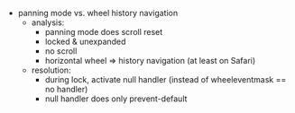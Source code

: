 - panning mode vs. wheel history navigation
  - analysis:
    - panning mode does scroll reset
    - locked & unexpanded
    - no scroll
    - horizontal wheel => history navigation (at least on Safari)
  - resolution:
    - during lock, activate null handler (instead of wheeleventmask == no handler)
    - null handler does only prevent-default
